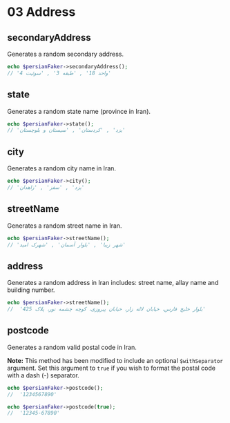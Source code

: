 # 03 Address

## secondaryAddress

Generates a random secondary address.

```php
echo $persianFaker->secondaryAddress();
// 'واحد 18' , 'طبقه 3' , 'سوئیت 4'
```

## state

Generates a random state name (province in Iran).

```php
echo $persianFaker->state();
// 'یزد' , 'کردستان' , 'سیستان و بلوچستان'
```

## city

Generates a random city name in Iran.

```php
echo $persianFaker->city();
// 'یزد' , 'سقز' , 'زاهدان'
```

## streetName

Generates a random street name in Iran.

```php
echo $persianFaker->streetName();
// 'شهر زیبا' , 'بلوار آسمان' , 'شهرک امید'
```

## address

Generates a random address in Iran includes: street name, allay name and building number.

```php
echo $persianFaker->streetName();
//  'بلوار خلیج فارس، خیابان لاله زار، خیابان پیروزی، کوچه چشمه نور، پلاک 425'
```

## postcode

Generates a random valid postal code in Iran.

**Note:** This method has been modified to include an optional `$withSeparator` argument. Set this argument to `true` if you wish to format the postal code with a dash (-) separator.

```php
echo $persianFaker->postcode();
//  '1234567890'

echo $persianFaker->postcode(true);
//  '12345-67890'
```
